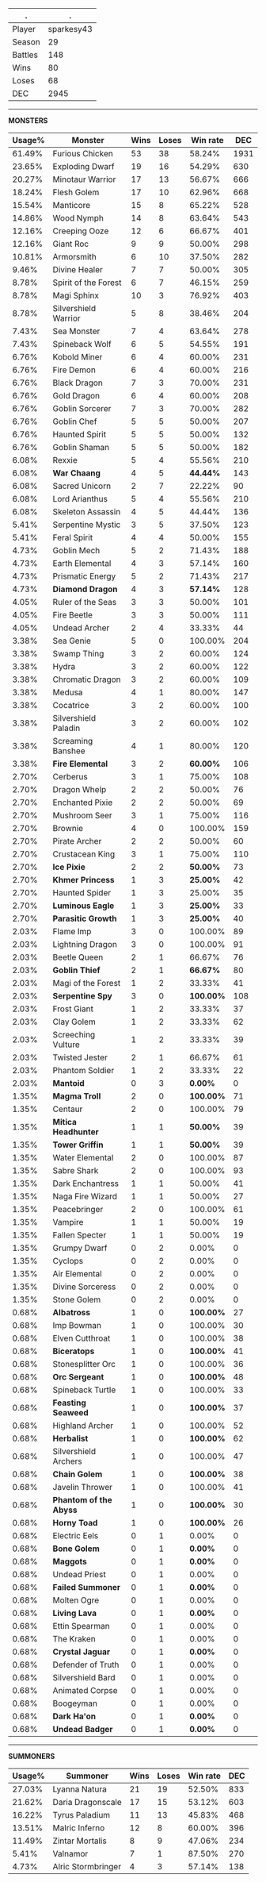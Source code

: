.|.
|-|-
Player|sparkesy43
Season|29
Battles|148
Wins|80
Loses|68
DEC|2945

---
**MONSTERS**

Usage%|Monster|Wins|Loses|Win rate|DEC|
-|-|-|-|-|-|
61.49%|Furious Chicken|53|38|58.24%|1931|
23.65%|Exploding Dwarf|19|16|54.29%|630|
20.27%|Minotaur Warrior|17|13|56.67%|666|
18.24%|Flesh Golem|17|10|62.96%|668|
15.54%|Manticore|15|8|65.22%|528|
14.86%|Wood Nymph|14|8|63.64%|543|
12.16%|Creeping Ooze|12|6|66.67%|401|
12.16%|Giant Roc|9|9|50.00%|298|
10.81%|Armorsmith|6|10|37.50%|282|
9.46%|Divine Healer|7|7|50.00%|305|
8.78%|Spirit of the Forest|6|7|46.15%|259|
8.78%|Magi Sphinx|10|3|76.92%|403|
8.78%|Silvershield Warrior|5|8|38.46%|204|
7.43%|Sea Monster|7|4|63.64%|278|
7.43%|Spineback Wolf|6|5|54.55%|191|
6.76%|Kobold Miner|6|4|60.00%|231|
6.76%|Fire Demon|6|4|60.00%|216|
6.76%|Black Dragon|7|3|70.00%|231|
6.76%|Gold Dragon|6|4|60.00%|208|
6.76%|Goblin Sorcerer|7|3|70.00%|282|
6.76%|Goblin Chef|5|5|50.00%|207|
6.76%|Haunted Spirit|5|5|50.00%|132|
6.76%|Goblin Shaman|5|5|50.00%|182|
6.08%|Rexxie|5|4|55.56%|210|
6.08%|**War Chaang**|4|5|**44.44%**|143|
6.08%|Sacred Unicorn|2|7|22.22%|90|
6.08%|Lord Arianthus|5|4|55.56%|210|
6.08%|Skeleton Assassin|4|5|44.44%|136|
5.41%|Serpentine Mystic|3|5|37.50%|123|
5.41%|Feral Spirit|4|4|50.00%|155|
4.73%|Goblin Mech|5|2|71.43%|188|
4.73%|Earth Elemental|4|3|57.14%|160|
4.73%|Prismatic Energy|5|2|71.43%|217|
4.73%|**Diamond Dragon**|4|3|**57.14%**|128|
4.05%|Ruler of the Seas|3|3|50.00%|101|
4.05%|Fire Beetle|3|3|50.00%|111|
4.05%|Undead Archer|2|4|33.33%|44|
3.38%|Sea Genie|5|0|100.00%|204|
3.38%|Swamp Thing|3|2|60.00%|124|
3.38%|Hydra|3|2|60.00%|122|
3.38%|Chromatic Dragon|3|2|60.00%|109|
3.38%|Medusa|4|1|80.00%|147|
3.38%|Cocatrice|3|2|60.00%|100|
3.38%|Silvershield Paladin|3|2|60.00%|102|
3.38%|Screaming Banshee|4|1|80.00%|120|
3.38%|**Fire Elemental**|3|2|**60.00%**|106|
2.70%|Cerberus|3|1|75.00%|108|
2.70%|Dragon Whelp|2|2|50.00%|76|
2.70%|Enchanted Pixie|2|2|50.00%|69|
2.70%|Mushroom Seer|3|1|75.00%|116|
2.70%|Brownie|4|0|100.00%|159|
2.70%|Pirate Archer|2|2|50.00%|60|
2.70%|Crustacean King|3|1|75.00%|110|
2.70%|**Ice Pixie**|2|2|**50.00%**|73|
2.70%|**Khmer Princess**|1|3|**25.00%**|42|
2.70%|Haunted Spider|1|3|25.00%|35|
2.70%|**Luminous Eagle**|1|3|**25.00%**|33|
2.70%|**Parasitic Growth**|1|3|**25.00%**|40|
2.03%|Flame Imp|3|0|100.00%|89|
2.03%|Lightning Dragon|3|0|100.00%|91|
2.03%|Beetle Queen|2|1|66.67%|76|
2.03%|**Goblin Thief**|2|1|**66.67%**|80|
2.03%|Magi of the Forest|1|2|33.33%|41|
2.03%|**Serpentine Spy**|3|0|**100.00%**|108|
2.03%|Frost Giant|1|2|33.33%|37|
2.03%|Clay Golem|1|2|33.33%|62|
2.03%|Screeching Vulture|1|2|33.33%|39|
2.03%|Twisted Jester|2|1|66.67%|61|
2.03%|Phantom Soldier|1|2|33.33%|22|
2.03%|**Mantoid**|0|3|**0.00%**|0|
1.35%|**Magma Troll**|2|0|**100.00%**|71|
1.35%|Centaur|2|0|100.00%|79|
1.35%|**Mitica Headhunter**|1|1|**50.00%**|39|
1.35%|**Tower Griffin**|1|1|**50.00%**|39|
1.35%|Water Elemental|2|0|100.00%|87|
1.35%|Sabre Shark|2|0|100.00%|93|
1.35%|Dark Enchantress|1|1|50.00%|41|
1.35%|Naga Fire Wizard|1|1|50.00%|27|
1.35%|Peacebringer|2|0|100.00%|61|
1.35%|Vampire|1|1|50.00%|19|
1.35%|Fallen Specter|1|1|50.00%|19|
1.35%|Grumpy Dwarf|0|2|0.00%|0|
1.35%|Cyclops|0|2|0.00%|0|
1.35%|Air Elemental|0|2|0.00%|0|
1.35%|Divine Sorceress|0|2|0.00%|0|
1.35%|Stone Golem|0|2|0.00%|0|
0.68%|**Albatross**|1|0|**100.00%**|27|
0.68%|Imp Bowman|1|0|100.00%|30|
0.68%|Elven Cutthroat|1|0|100.00%|38|
0.68%|**Biceratops**|1|0|**100.00%**|41|
0.68%|Stonesplitter Orc|1|0|100.00%|36|
0.68%|**Orc Sergeant**|1|0|**100.00%**|48|
0.68%|Spineback Turtle|1|0|100.00%|33|
0.68%|**Feasting Seaweed**|1|0|**100.00%**|37|
0.68%|Highland Archer|1|0|100.00%|52|
0.68%|**Herbalist**|1|0|**100.00%**|62|
0.68%|Silvershield Archers|1|0|100.00%|47|
0.68%|**Chain Golem**|1|0|**100.00%**|38|
0.68%|Javelin Thrower|1|0|100.00%|41|
0.68%|**Phantom of the Abyss**|1|0|**100.00%**|30|
0.68%|**Horny Toad**|1|0|**100.00%**|26|
0.68%|Electric Eels|0|1|0.00%|0|
0.68%|**Bone Golem**|0|1|**0.00%**|0|
0.68%|**Maggots**|0|1|**0.00%**|0|
0.68%|Undead Priest|0|1|0.00%|0|
0.68%|**Failed Summoner**|0|1|**0.00%**|0|
0.68%|Molten Ogre|0|1|0.00%|0|
0.68%|**Living Lava**|0|1|**0.00%**|0|
0.68%|Ettin Spearman|0|1|0.00%|0|
0.68%|The Kraken|0|1|0.00%|0|
0.68%|**Crystal Jaguar**|0|1|**0.00%**|0|
0.68%|Defender of Truth|0|1|0.00%|0|
0.68%|Silvershield Bard|0|1|0.00%|0|
0.68%|Animated Corpse|0|1|0.00%|0|
0.68%|Boogeyman|0|1|0.00%|0|
0.68%|**Dark Ha'on**|0|1|**0.00%**|0|
0.68%|**Undead Badger**|0|1|**0.00%**|0|

---
**SUMMONERS**

Usage%|Summoner|Wins|Loses|Win rate|DEC|
-|-|-|-|-|-|
27.03%|Lyanna Natura|21|19|52.50%|833|
21.62%|Daria Dragonscale|17|15|53.12%|603|
16.22%|Tyrus Paladium|11|13|45.83%|468|
13.51%|Malric Inferno|12|8|60.00%|396|
11.49%|Zintar Mortalis|8|9|47.06%|234|
5.41%|Valnamor|7|1|87.50%|270|
4.73%|Alric Stormbringer|4|3|57.14%|138|
